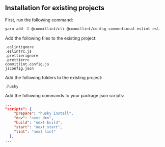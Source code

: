## Installation for existing projects

First, run the following command:

```bash
yarn add -D @commitlint/cli @commitlint/config-conventional eslint eslint-config-next  eslint-config-prettier eslint-plugin-jsx-a11y eslint-plugin-prefer-arrow-functions eslint-plugin-prettier eslint-plugin-react eslint-plugin-react-hooks eslint-plugin-react-prefer-function-component prettier husky prettier-plugin-tailwindcss
```

Add the following files to the existing project:

```
.eslintignore
.eslintrc.js
.prettierignore
.prettierrc
commitlint.config.js
jsconfig.json
```

Add the following folders to the existing project:

```
.husky
```

Add the following commands to your package.json scripts:

```json
...
"scripts": {
    "prepare": "husky install",
    "dev": "next dev",
    "build": "next build",
    "start": "next start",
    "lint": "next lint"
  },
...
```
